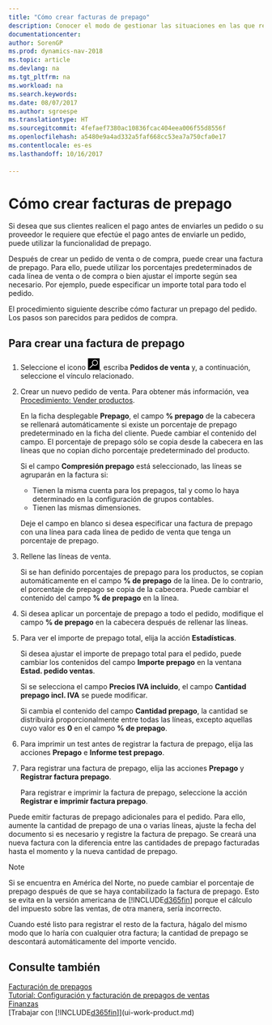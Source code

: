 ```yaml
---
title: "Cómo crear facturas de prepago"
description: Conocer el modo de gestionar las situaciones en las que requiere prepago, o lo requiere el proveedor.
documentationcenter: 
author: SorenGP
ms.prod: dynamics-nav-2018
ms.topic: article
ms.devlang: na
ms.tgt_pltfrm: na
ms.workload: na
ms.search.keywords: 
ms.date: 08/07/2017
ms.author: sgroespe
ms.translationtype: HT
ms.sourcegitcommit: 4fefaef7380ac10836fcac404eea006f55d8556f
ms.openlocfilehash: a5480e9a4ad332a5faf668cc53ea7a750cfa0e17
ms.contentlocale: es-es
ms.lasthandoff: 10/16/2017

---
```

# <a name="how-to-create-prepayment-invoices"></a>Cómo crear facturas de prepago
Si desea que sus clientes realicen el pago antes de enviarles un pedido o su proveedor le requiere que efectúe el pago antes de enviarle un pedido, puede utilizar la funcionalidad de prepago.  

Después de crear un pedido de venta o de compra, puede crear una factura de prepago. Para ello, puede utilizar los porcentajes predeterminados de cada línea de venta o de compra o bien ajustar el importe según sea necesario. Por ejemplo, puede especificar un importe total para todo el pedido.  

El procedimiento siguiente describe cómo facturar un prepago del pedido. Los pasos son parecidos para pedidos de compra.  

## <a name="to-create-a-prepayment-invoice"></a>Para crear una factura de prepago  
1. Seleccione el icono ![Buscar página o informe](media/ui-search/search_small.png "icono Buscar página o informe"), escriba **Pedidos de venta** y, a continuación, seleccione el vínculo relacionado.  
2. Crear un nuevo pedido de venta. Para obtener más información, vea [Procedimiento: Vender productos](sales-how-sell-products.md).  

    En la ficha desplegable **Prepago**, el campo **% prepago** de la cabecera se rellenará automáticamente si existe un porcentaje de prepago predeterminado en la ficha del cliente. Puede cambiar el contenido del campo. El porcentaje de prepago sólo se copia desde la cabecera en las líneas que no copian dicho porcentaje predeterminado del producto.  

    Si el campo **Compresión prepago** está seleccionado, las líneas se agruparán en la factura si:  
    - Tienen la misma cuenta para los prepagos, tal y como lo haya determinado en la configuración de grupos contables.  
    - Tienen las mismas dimensiones.  

    Deje el campo en blanco si desea especificar una factura de prepago con una línea para cada línea de pedido de venta que tenga un porcentaje de prepago.  

3. Rellene las líneas de venta.  

    Si se han definido porcentajes de prepago para los productos, se copian automáticamente en el campo **% de prepago** de la línea. De lo contrario, el porcentaje de prepago se copia de la cabecera. Puede cambiar el contenido del campo **% de prepago** en la línea.  
4. Si desea aplicar un porcentaje de prepago a todo el pedido, modifique el campo **% de prepago** en la cabecera después de rellenar las líneas.  
5. Para ver el importe de prepago total, elija la acción **Estadísticas**.

    Si desea ajustar el importe de prepago total para el pedido, puede cambiar los contenidos del campo **Importe prepago** en la ventana **Estad. pedido ventas**.  

    Si se selecciona el campo **Precios IVA incluido**, el campo **Cantidad prepago incl. IVA** se puede modificar.  

    Si cambia el contenido del campo **Cantidad prepago**, la cantidad se distribuirá proporcionalmente entre todas las líneas, excepto aquellas cuyo valor es **0** en el campo **% de prepago**.  
6. Para imprimir un test antes de registrar la factura de prepago, elija las acciones **Prepago** e **Informe test prepago**.  
7. Para registrar una factura de prepago, elija las acciones **Prepago** y **Registrar factura prepago**.  

    Para registrar e imprimir la factura de prepago, seleccione la acción **Registrar e imprimir factura prepago**.  

Puede emitir facturas de prepago adicionales para el pedido. Para ello, aumente la cantidad de prepago de una o varias líneas, ajuste la fecha del documento si es necesario y registre la factura de prepago. Se creará una nueva factura con la diferencia entre las cantidades de prepago facturadas hasta el momento y la nueva cantidad de prepago.  

> [!NOTE]  
>  Si se encuentra en América del Norte, no puede cambiar el porcentaje de prepago después de que se haya contabilizado la factura de prepago. Esto se evita en la versión americana de [!INCLUDE[d365fin](includes/d365fin_md.md)] porque el cálculo del impuesto sobre las ventas, de otra manera, sería incorrecto.  

 Cuando esté listo para registrar el resto de la factura, hágalo del mismo modo que lo haría con cualquier otra factura; la cantidad de prepago se descontará automáticamente del importe vencido.  

## <a name="see-also"></a>Consulte también  
[Facturación de prepagos](finance-invoice-prepayments.md)  
[Tutorial: Configuración y facturación de prepagos de ventas](walkthrough-setting-up-and-invoicing-sales-prepayments.md)  
[Finanzas](finance.md)  
[Trabajar con [!INCLUDE[d365fin](includes/d365fin_md.md)]](ui-work-product.md)

